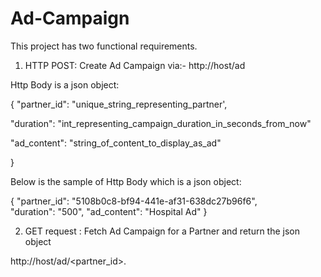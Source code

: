 # Ad-Campaign

This project has two functional requirements.

1. HTTP POST: Create Ad Campaign via:- http://host/ad

Http Body is a json object:

{
 "partner_id": "unique_string_representing_partner',
 
 "duration": "int_representing_campaign_duration_in_seconds_from_now"
 
 "ad_content": "string_of_content_to_display_as_ad"
 
}

Below is the sample of Http Body which is a json object:

{
 "partner_id": "5108b0c8-bf94-441e-af31-638dc27b96f6",	
 "duration": "500",
 "ad_content": "Hospital Ad"
}

2. GET request : Fetch Ad Campaign for a Partner and return the json object

http://host/ad/<partner_id>.




